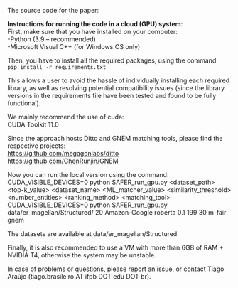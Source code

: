 The source code for the paper:


**Instructions for running the code in a cloud (GPU) system**:<br/>
First, make sure that you have installed on your computer:<br/>
-Python (3.9 – recommended)<br/>
-Microsoft Visual C++ (for Windows OS only)

Then, you have to install all the required packages, using the command:<br/>
`pip install -r requirements.txt`

This allows a user to avoid the hassle of individually installing each required library, as well as resolving potential compatibility issues (since the library versions in the requirements file have been tested and found to be fully functional). <br/>

We mainly recommend the use of cuda:<br/>
CUDA Toolkit 11.0

Since the approach hosts Ditto and GNEM matching tools, please find the respective projects:<br/>
https://github.com/megagonlabs/ditto<br/>
https://github.com/ChenRunjin/GNEM<br/>


Now you can run the local version using the command:<br/>
CUDA_VISIBLE_DEVICES=0 python SAFER_run_gpu.py <dataset_path> <top-k_value> <dataset_name> <ML_matcher_value> <similarity_threshold> <number_entities> <tau> <ranking_method> <matching_tool><br/>
CUDA_VISIBLE_DEVICES=0 python SAFER_run_gpu.py data/er_magellan/Structured/ 20 Amazon-Google roberta 0.1 199 30 m-fair gnem<br/>

The datasets are available at data/er_magellan/Structured.<br/> 

Finally, it is also recommended to use a VM with more than 6GB of RAM + NVIDIA T4, otherwise the system may be unstable.<br/>

In case of problems or questions, please report an issue, or contact Tiago Araújo (tiago.brasileiro AT ifpb DOT edu DOT br).
